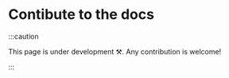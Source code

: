 # Contibute to the docs

:::caution

This page is under development ⚒. Any contribution is welcome!

:::
